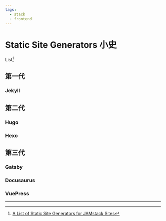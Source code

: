 ```yaml
---
tags:
  - stack
  - frontend
---
```


# Static Site Generators 小史

List[^1]

## 第一代

### Jekyll

## 第二代

### Hugo

### Hexo

## 第三代

### Gatsby

### Docusaurus

### VuePress

---

[^1]: [A List of Static Site Generators for JAMstack Sites](https://www.staticgen.com/)

